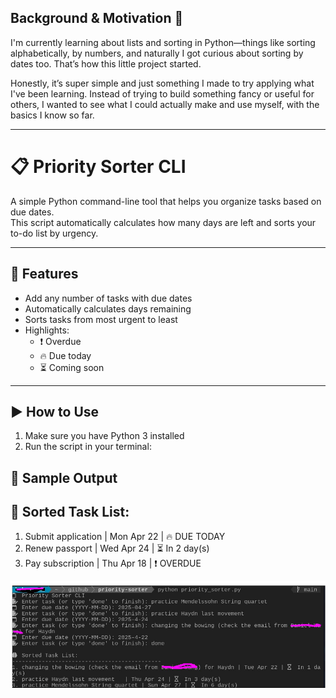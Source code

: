 ## Background & Motivation 🧠

I'm currently learning about lists and sorting in Python—things like sorting alphabetically, by numbers, and naturally I got curious about sorting by dates too. That’s how this little project started. 

Honestly, it’s super simple and just something I made to try applying what I've been learning. Instead of trying to build something fancy or useful for others, I wanted to see what I could actually make and use myself, with the basics I know so far.

---


# 📋 Priority Sorter CLI

A simple Python command-line tool that helps you organize tasks based on due dates.  
This script automatically calculates how many days are left and sorts your to-do list by urgency.

---

## 🔧 Features

- Add any number of tasks with due dates
- Automatically calculates days remaining
- Sorts tasks from most urgent to least
- Highlights:
  - ❗ Overdue
  - 🔥 Due today
  - ⏳ Coming soon

---

## ▶️ How to Use

1. Make sure you have Python 3 installed
2. Run the script in your terminal:


## 🧪 Sample Output

🧠 Sorted Task List:
---------------------------------------------
1. Submit application          | Mon Apr 22 | 🔥 DUE TODAY
2. Renew passport              | Wed Apr 24 | ⏳ In 2 day(s)
3. Pay subscription            | Thu Apr 18 | ❗ OVERDUE


![Screenshot](priority_sorter.jpg) 

